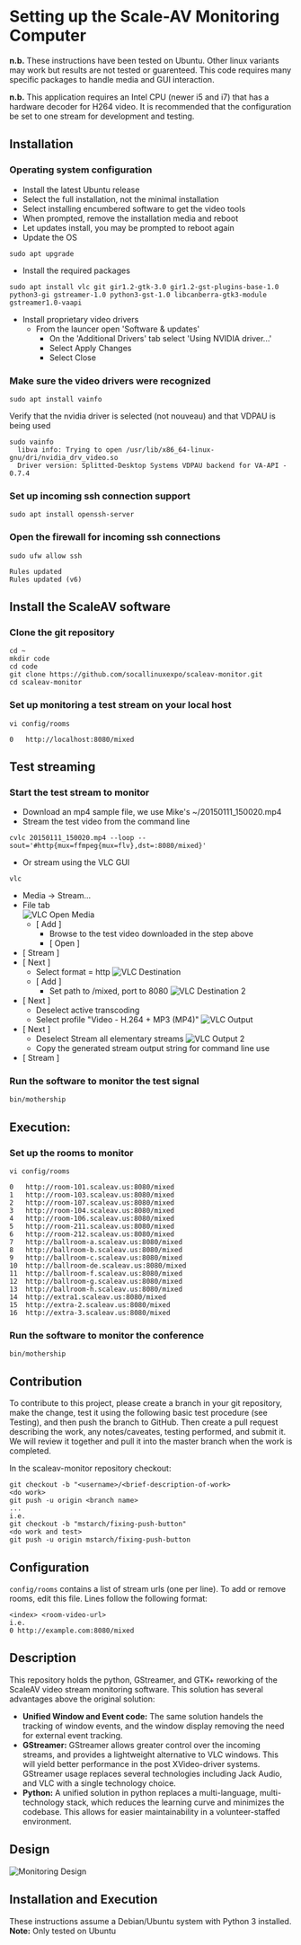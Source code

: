 # Setting up the Scale-AV Monitoring Computer

**n.b.** These instructions have been tested on Ubuntu.  Other linux variants may work but results are not tested or guarenteed. This code requires many specific packages to handle media and GUI interaction.

**n.b.** This application requires an Intel CPU (newer i5 and i7) that has a hardware decoder for H264 video. It is recommended that the configuration be set to one stream for development and testing.

## Installation
### Operating system configuration
- Install the latest Ubuntu release
- Select the full installation, not the minimal installation
- Select installing encumbered software to get the video tools
- When prompted, remove the installation media and reboot
- Let updates install, you may be prompted to reboot again
- Update the OS
```
sudo apt upgrade
```
- Install the required packages
```
sudo apt install vlc git gir1.2-gtk-3.0 gir1.2-gst-plugins-base-1.0 python3-gi gstreamer-1.0 python3-gst-1.0 libcanberra-gtk3-module gstreamer1.0-vaapi
```
- Install proprietary video drivers
  - From the launcer open 'Software & updates'
    - On the 'Additional Drivers' tab select 'Using NVIDIA driver...'
    - Select Apply Changes
    - Select Close

### Make sure the video drivers were recognized
```
sudo apt install vainfo
```
Verify that the nvidia driver is selected (not nouveau) and that VDPAU is being used
```
sudo vainfo
  libva info: Trying to open /usr/lib/x86_64-linux-gnu/dri/nvidia_drv_video.so
  Driver version: Splitted-Desktop Systems VDPAU backend for VA-API - 0.7.4
```

### Set up incoming ssh connection support
```
sudo apt install openssh-server
```

### Open the firewall for incoming ssh connections
```
sudo ufw allow ssh
```
```
Rules updated
Rules updated (v6)

```

## Install the ScaleAV software
### Clone the git repository
```
cd ~
mkdir code
cd code
git clone https://github.com/socallinuxexpo/scaleav-monitor.git
cd scaleav-monitor
```

### Set up monitoring a test stream on your local host
```
vi config/rooms
```
```
0	http://localhost:8080/mixed
```

## Test streaming
### Start the test stream to monitor
- Download an mp4 sample file, we use Mike's ~/20150111_150020.mp4
- Stream the test video from the command line
```
cvlc 20150111_150020.mp4 --loop --sout='#http{mux=ffmpeg{mux=flv},dst=:8080/mixed}'
```
- Or stream using the VLC GUI
```
vlc
```
  - Media -> Stream...
  - File tab<br>
    ![VLC Open Media](markup/VLC%20Open%20Media.png)
    - [ Add ]
      - Browse to the test video downloaded in the step above
      - [ Open ]
  - [ Stream ]
  - [ Next ]
    - Select format = http
    ![VLC Destination](markup/VLC%20Destination.png)
    - [ Add ]
      - Set path to /mixed, port to 8080
      ![VLC Destination 2](markup/VLC%20Destination%202.png)
  - [ Next ]
    - Deselect active transcoding
    - Select profile "Video - H.264 + MP3 (MP4)"
    ![VLC Output](markup/VLC%20Output.png)
  - [ Next ]
    - Deselect Stream all elementary streams
    ![VLC Output 2](markup/VLC%20Output%202.png)
    - Copy the generated stream output string for command line use
  - [ Stream ]

### Run the software to monitor the test signal
```
bin/mothership 
```

## Execution:
### Set up the rooms to monitor
```
vi config/rooms
```
```
0	http://room-101.scaleav.us:8080/mixed
1	http://room-103.scaleav.us:8080/mixed
2	http://room-107.scaleav.us:8080/mixed
3	http://room-104.scaleav.us:8080/mixed
4	http://room-106.scaleav.us:8080/mixed
5	http://room-211.scaleav.us:8080/mixed
6	http://room-212.scaleav.us:8080/mixed
7	http://ballroom-a.scaleav.us:8080/mixed
8	http://ballroom-b.scaleav.us:8080/mixed
9	http://ballroom-c.scaleav.us:8080/mixed
10	http://ballroom-de.scaleav.us:8080/mixed
11	http://ballroom-f.scaleav.us:8080/mixed
12	http://ballroom-g.scaleav.us:8080/mixed
13	http://ballroom-h.scaleav.us:8080/mixed
14	http://extra1.scaleav.us:8080/mixed
15	http://extra-2.scaleav.us:8080/mixed
16	http://extra-3.scaleav.us:8080/mixed
```

### Run the software to monitor the conference
```
bin/mothership 
```

## Contribution

To contribute to this project, please create a branch in your git repository, make the change, test it using the following basic test procedure (see Testing), and then push the branch to GitHub. Then create a pull request describing the work, any notes/caveates, testing performed, and submit it. We will review it together and pull it into the master branch when the work is completed.

In the scaleav-monitor repository checkout:
```
git checkout -b "<username>/<brief-description-of-work>
<do work>
git push -u origin <branch name>
...
i.e.
git checkout -b "mstarch/fixing-push-button"
<do work and test>
git push -u origin mstarch/fixing-push-button
```
## Configuration

`config/rooms` contains a list of stream urls (one per line).  To add or remove rooms, edit this file. Lines follow the following format:

```
<index> <room-video-url>
i.e.
0 http://example.com:8080/mixed
```
## Description

This repository holds the python, GStreamer, and GTK+ reworking of the ScaleAV video stream monitoring software. This solution has several advantages above the original solution:

- **Unified Window and Event code:**
  The same solution handels the tracking of window events, and the window display removing the need for external event tracking.
- **GStreamer:**
  GStreamer allows greater control over the incoming streams, and provides a lightweight alternative to VLC windows. This will yield better performance in the post XVideo-driver systems. GStreamer usage replaces several technologies including Jack Audio, and VLC with a single technology choice.
- **Python:** 
  A unified solution in python replaces a multi-language, multi-technology stack, which reduces the learning curve and minimizes the codebase. This allows for easier maintainability in a volunteer-staffed environment.

## Design
![Monitoring Design](https://docs.google.com/drawings/d/1FYnyoz1_jLDq2tF6BK0-b9wwbiFCWoeLrj8FOu2rJr8/pub?w=1273&h=867 "ScaleAV Monitor Design")
## Installation and Execution

These instructions assume a Debian/Ubuntu system with Python 3 installed.
**Note:** Only tested on Ubuntu
